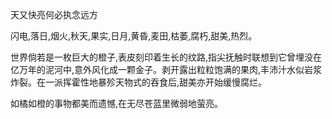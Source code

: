  天又快亮何必执念远方

闪电,落日,烟火,秋天,果实,日月,黄昏,麦田,枯萎,腐朽,甜美,热烈。

世界倘若是一枚巨大的橙子,表皮刻印着生长的纹路,指尖抚触时联想到它曾埋没在亿万年的泥河中,意外风化成一颗金子。剥开露出粒粒饱满的果肉,丰沛汁水似岩浆炸裂。在一派挥霍性地暴殄天物式的吞食后,甜美亦开始缓慢腐烂。

如橘如橙的事物都美而遗憾,在无尽苍蓝里微弱地萤亮。